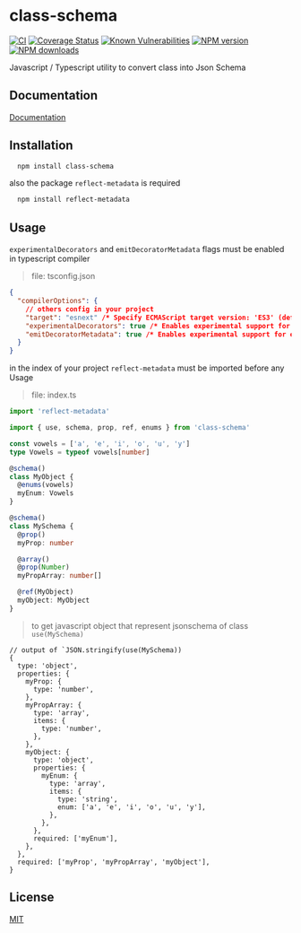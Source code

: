 # class-schema

[![CI](https://github.com/GiovanniCardamone/class-schema/actions/workflows/npm-ci.yml/badge.svg)](https://github.com/GiovanniCardamone/class-schema/actions/workflows/npm-ci.yml)
[![Coverage Status](https://coveralls.io/repos/github/GiovanniCardamone/class-schema/badge.svg?branch=main)](https://coveralls.io/github/GiovanniCardamone/class-schema?branch=main)
[![Known Vulnerabilities](https://snyk.io/test/github/GiovanniCardamone/class-schema/badge.svg)](https://snyk.io/test/github/GiovanniCardamone/class-schema)
[![NPM version](https://img.shields.io/npm/v/class-schema.svg?style=plastic)](https://www.npmjs.com/package/class-schema)
[![NPM downloads](https://img.shields.io/npm/dm/class-schema.svg?style=plastic)](https://www.npmjs.com/package/class-schema)

Javascript / Typescript utility to convert class into Json Schema

## Documentation

[Documentation](https://giovannicardam.one/class-schema)

## Installation

```bash
  npm install class-schema
```

also the package `reflect-metadata` is required

```bash
  npm install reflect-metadata
```

## Usage

`experimentalDecorators` and `emitDecoratorMetadata` flags must be enabled in typescript compiler

> file: tsconfig.json

```json
{
  "compilerOptions": {
    // others config in your project
    "target": "esnext" /* Specify ECMAScript target version: 'ES3' (default), 'ES5', 'ES2015', 'ES2016', 'ES2017', 'ES2018', 'ES2019', 'ES2020', 'ES2021', or 'ESNEXT'. */,
    "experimentalDecorators": true /* Enables experimental support for ES7 decorators. */,
    "emitDecoratorMetadata": true /* Enables experimental support for emitting type metadata for decorators. */
  }
}
```

in the index of your project `reflect-metadata` must be imported before any Usage

> file: index.ts

```typescript
import 'reflect-metadata'
```

```typescript
import { use, schema, prop, ref, enums } from 'class-schema'

const vowels = ['a', 'e', 'i', 'o', 'u', 'y']
type Vowels = typeof vowels[number]

@schema()
class MyObject {
  @enums(vowels)
  myEnum: Vowels
}

@schema()
class MySchema {
  @prop()
  myProp: number

  @array()
  @prop(Number)
  myPropArray: number[]

  @ref(MyObject)
  myObject: MyObject
}
```

> to get javascript object that represent jsonschema of class `use(MySchema)`

```json5
// output of `JSON.stringify(use(MySchema))
{
  type: 'object',
  properties: {
    myProp: {
      type: 'number',
    },
    myPropArray: {
      type: 'array',
      items: {
        type: 'number',
      },
    },
    myObject: {
      type: 'object',
      properties: {
        myEnum: {
          type: 'array',
          items: {
            type: 'string',
            enum: ['a', 'e', 'i', 'o', 'u', 'y'],
          },
        },
      },
      required: ['myEnum'],
    },
  },
  required: ['myProp', 'myPropArray', 'myObject'],
}
```

## License

[MIT](https://github.com/GiovanniCardamone/class-schema/blob/main/LICENSE)
